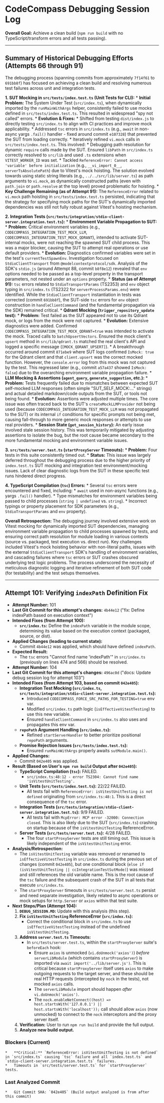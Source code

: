 # CodeCompass Debugging Session Log

**Overall Goal:** Achieve a clean build (`npm run build` with no TypeScript/transform errors and all tests passing).

---
## Summary of Historical Debugging Efforts (Attempts 66 through 91)

The debugging process (spanning commits from approximately `7f14f61` to `691bb8f`) has focused on achieving a clean build and resolving numerous test failures across unit and integration tests.

**1. SUT Mocking in `src/tests/index.test.ts` (Unit Tests for CLI):**
    *   **Initial Problem:** The System Under Test (`src/index.ts`), when dynamically imported by the `runMainWithArgs` helper, consistently failed to use mocks defined in `src/tests/index.test.ts`. This resulted in widespread "spy not called" errors.
    *   **Evolution & Fixes:**
        *   Shifted from testing `dist/index.js` to directly testing `src/index.ts` to align with CI practices and improve mock applicability.
        *   Addressed `tsc` errors in `src/index.ts` (e.g., `await` in non-async yargs `.fail()` handler - fixed around commit `e107328`) that prevented the SUT from loading correctly.
        *   Iteratively refined `vi.mock` calls in `src/tests/index.test.ts`. This involved:
            *   Debugging path resolution for dynamic `require` calls made by the SUT. Ensured `libPath` in `src/index.ts` correctly resolved to `src/lib` and used `.ts` extensions when `VITEST_WORKER_ID` was set.
            *   Tackled `ReferenceError: Cannot access 'variable' before initialization` (e.g., `__vi_import_0__`, `serverTsAbsolutePath`) due to Vitest's mock hoisting. The solution evolved towards using static string literals (e.g., `../../src/lib/server.ts`) as path arguments to `vi.mock`, as dynamically constructed paths (even with `path.join` or `path.resolve` at the top level) proved problematic for hoisting.
    *   **Key Challenge Remaining (as of Attempt 91):** The `ReferenceError` related to `vi.mock` path hoisting in `src/tests/index.test.ts` persisted, indicating that the strategy for specifying mock paths for the SUT's dynamically imported dependencies was still not fully robust against Vitest's hoisting mechanism.

**2. Integration Tests (`src/tests/integration/stdio-client-server.integration.test.ts`):**
    *   **Environment Variable Propagation to SUT:**
        *   **Problem:** Critical environment variables (e.g., `CODECOMPASS_INTEGRATION_TEST_MOCK_LLM`, `CODECOMPASS_INTEGRATION_TEST_MOCK_QDRANT`), intended to activate SUT-internal mocks, were not reaching the spawned SUT child process. This was a major blocker, causing the SUT to attempt real operations or use default providers.
        *   **Evolution:** Diagnostics confirmed variables were set in the test's `currentTestSpawnEnv`. Investigation focused on `StdioClientTransport` from `@modelcontextprotocol/sdk`. Analysis of the SDK's `stdio.js` (around Attempt 88, commit `b8f8e12`) revealed that `env` options needed to be passed as a top-level property in the transport parameters, not nested under an `options` property.
        *   **Status (as of Attempt 91):** `tsc` errors related to `StdioTransportParams` (TS2353) and `env` object typing in `src/index.ts` (TS2322 for `serverProcessParams.env`) were identified. While the `StdioClientTransport` instantiation in tests was corrected (commit `691bb8f`), the SUT-side `tsc` errors for `env` object construction in `handleClientCommand` (and the fundamental propagation via the SDK) remained critical.
    *   **Qdrant Mocking (`trigger_repository_update` test):**
        *   **Problem:** Test failed as the SUT appeared not to use its Qdrant mock, or logs from the mock were not captured.
        *   **Evolution:** Extensive diagnostics were added. Confirmed `CODECOMPASS_INTEGRATION_TEST_MOCK_QDRANT=true` was intended to activate the mock. Traced calls to `batchUpsertVectors`. Ensured the mock client's `upsert` method in `src/lib/qdrant.ts` matched the real client's API and logged a specific message (`[MOCK_QDRANT_UPSERT]`).
        *   A breakthrough occurred around commit `871ebe9` where SUT logs confirmed `IsMock: true` for the Qdrant client and that `client.upsert` was the correct mocked function. However, the `console.error` log from this mock was not captured by the test. This regressed later (e.g., commit `a57a437` showed `IsMock: false`) due to the overarching environment variable propagation failure.
    *   **LLM Mocking & Assertions (`agent_query`, `generate_suggestion`, etc.):**
        *   **Problem:** Tests frequently failed due to mismatches between expected SUT self-mocked LLM responses (often simple "SUT_SELF_MOCK:..." strings) and actual detailed markdown/code outputs from the SUT, or tools not being found.
        *   **Evolution:** Assertions were adjusted multiple times. The core issue was often traced back to the SUT's `createMockLLMProvider` not being used (because `CODECOMPASS_INTEGRATION_TEST_MOCK_LLM` was not propagated to the SUT) or its internal `if` conditions for specific prompts not being met, causing fall-through to more generic mock responses or attempts to use real providers.
    *   **Session State (`get_session_history`):** An early issue involved stale session history. This was temporarily mitigated by adjusting assertions to isolate the bug, but the root cause became secondary to the more fundamental mocking and environment variable issues.

**3. `src/tests/server.test.ts` (`startProxyServer` Timeouts):**
    *   **Problem:** Four tests in this suite consistently timed out.
    *   **Status:** This issue was largely deferred throughout the debugging process due to the higher priority of `index.test.ts` SUT mocking and integration test environment/mocking issues. Lack of clear diagnostic logs from the SUT in these specific test runs hindered direct progress.

**4. TypeScript Compilation (`tsc`) Errors:**
    *   Several `tsc` errors were encountered and fixed, including:
        *   `await` used in non-async functions (e.g., yargs `.fail()` handler).
        *   Type mismatches for environment variables being passed to child processes (`string | undefined` vs. `string`).
        *   Incorrect typings or property placement for SDK parameters (e.g., `StdioTransportParams` and `env` property).

**Overall Retrospection:**
The debugging journey involved extensive work on Vitest mocking for dynamically imported SUT dependencies, managing environment variable propagation to child processes spawned by tests, and ensuring correct path resolution for module loading in various contexts (source vs. packaged, test execution vs. direct run). Key challenges included Vitest's mock hoisting behavior with non-literal paths, issues with the external `StdioClientTransport` SDK's handling of environment variables, and cascading failures where `tsc` errors or SUT crashes obscured underlying test logic problems. The process underscored the necessity of meticulous diagnostic logging and iterative refinement of both SUT code (for testability) and the test setups themselves.

---
## Attempt 101: Verifying `indexPath` Definition Fix

*   **Attempt Number:** 101
*   **Last Git Commit for this attempt's changes:** `4b44e12` ("fix: Define indexPath based on execution context")
*   **Intended Fixes (from Attempt 100):**
    *   **`src/index.ts`:** Define the `indexPath` variable in the module scope, determining its value based on the execution context (packaged, source, or dist).
*   **Applied Changes (leading to current state):**
    *   Commit `4b44e12` was applied, which should have defined `indexPath`.
*   **Expected Result:**
    *   The `tsc` errors "Cannot find name 'indexPath'" in `src/index.ts` (previously on lines 474 and 566) should be resolved.
*   **Attempt Number:** 104
*   **Last Git Commit for this attempt's changes:** `496ac0d` ("docs: Update debug session log for attempt 103")
*   **Intended Fixes (from Attempt 103, based on commit `042e405`):**
    *   **Integration Test Mocking (`src/index.ts`, `src/tests/integration/stdio-client-server.integration.test.ts`):**
        *   Introduced `CODECOMPASS_FORCE_SRC_PATHS_FOR_TESTING=true` env var.
        *   Modified `src/index.ts` path logic (`isEffectiveVitestTesting`) to use this new variable.
        *   Ensured `handleClientCommand` in `src/index.ts` also uses and propagates this env var.
    *   **`repoPath` Argument Handling (`src/index.ts`):**
        *   Refined `startServerHandler` to better prioritize positional `repoPath` arguments.
    *   **Promise Rejection Issues (`src/tests/index.test.ts`):**
        *   Ensured `runMainWithArgs` properly awaits `sutModule.main()`.
*   **Applied Changes:**
    *   Commit `042e405` was applied.
*   **Result (Based on User's `npm run build` Output after `042e405`):**
    *   **TypeScript Compilation (`tsc`):** FAILED.
        *   `src/index.ts:48:12 - error TS2304: Cannot find name 'isVitestUnitTesting'.`
    *   **Unit Tests (`src/tests/index.test.ts`):** 22/22 FAILED.
        *   All tests fail with `ReferenceError: isVitestUnitTesting is not defined` originating from `src/index.ts:48:1`. This is a direct consequence of the `tsc` error.
    *   **Integration Tests (`src/tests/integration/stdio-client-server.integration.test.ts`):** 9/9 FAILED.
        *   All tests fail with `McpError: MCP error -32000: Connection closed`. This is also likely due to the SUT (`src/index.ts`) crashing on startup because of the `isVitestUnitTesting` ReferenceError.
    *   **Server Tests (`src/tests/server.test.ts`):** 4/28 FAILED.
        *   The four `startProxyServer` tests are still timing out. This issue is likely independent of the `isVitestUnitTesting` error.
*   **Analysis/Retrospection:**
    *   The `isVitestUnitTesting` variable was removed or renamed to `isEffectiveVitestTesting` in `src/index.ts` during the previous set of changes (commit `042e405`), but one conditional block (`else if (isVitestUnitTesting || ccIntegrationTestSutMode)`) was missed and still references the old variable name. This is the root cause of the `tsc` failure and the subsequent crash of the SUT in all tests that execute `src/index.ts`.
    *   The `startProxyServer` timeouts in `src/tests/server.test.ts` persist and need separate investigation, likely related to async operations or mock setups for `http.Server` or `axios` within that test suite.
*   **Next Steps/Plan (Attempt 104):**
    1.  **`DEBUG_SESSION.MD`:** Update with this analysis (this step).
    2.  **Fix `isVitestUnitTesting` ReferenceError (`src/index.ts`):**
        *   Correct the conditional block in `src/index.ts` to use `isEffectiveVitestTesting` instead of the undefined `isVitestUnitTesting`.
    3.  **Address `server.test.ts` Timeouts:**
        *   In `src/tests/server.test.ts`, within the `startProxyServer` suite's `beforeEach` hook:
            *   Ensure `axios` is unmocked (`vi.doUnmock('axios')`) *before* `serverLibModule` (which contains `startProxyServer`) is imported via `await import('../lib/server.js')`. This is critical because `startProxyServer` itself uses `axios` to make outgoing requests to the target server, and these should be real HTTP requests (intercepted by `nock` in the tests), not mocked `axios` calls.
            *   The `serverLibModule` import should happen *after* `vi.doUnmock('axios')`.
            *   The `nock.enableNetConnect((host) => host.startsWith('127.0.0.1') || host.startsWith('localhost'));` call should allow `axios` (now unmocked) to connect to the `nock` interceptors and the proxy server itself.
    4.  **Verification:** User to run `npm run build` and provide the full output.
    5.  **Analyze new build output.**

### Blockers (Current)
    *   **Critical:** `ReferenceError: isVitestUnitTesting is not defined` in `src/index.ts` causing `tsc` failure and all `index.test.ts` and `stdio-client-server.integration.test.ts` failures.
    *   Timeouts in `src/tests/server.test.ts` for `startProxyServer` tests.

### Last Analyzed Commit
    *   Git Commit SHA: `042e405` (Build output analyzed is from after this commit)
